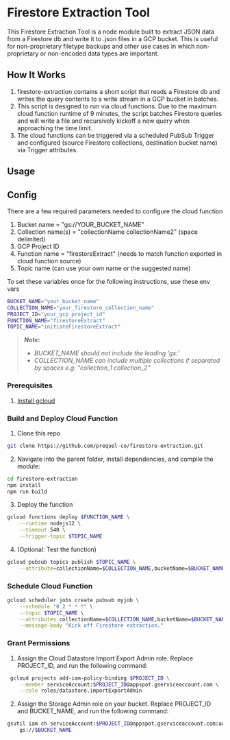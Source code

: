 # Firestore Extraction Tool

This Firestore Extraction Tool is a node module built to extract JSON data from a Firestore db and write it to .json files in a GCP bucket. This is useful for non-proprietary filetype backups and other use cases in which non-proprietary or non-encoded data types are important. 

## How It Works

1. firestore-extraction contains a short script that reads a Firestore db and writes the query contents to a write stream in a GCP bucket in batches. 
2. This script is designed to run via cloud functions. Due to the maximum cloud function runtime of 9 minutes, the script batches Firestore queries and will write a file and recursively kickoff a new query when approaching the time limit.
3. The cloud functions can be triggered via a scheduled PubSub Trigger and configured (source Firestore collections, destination bucket name) via Trigger attributes. 

## Usage

## Config 

There are a few required parameters needed to configure the cloud function

1. Bucket name = "gs://YOUR_BUCKET_NAME"
2. Collection name(s) = "collectionName collectionName2" (space delimited)
3. GCP Project ID 
4. Function name = "firestoreExtract" (needs to match function exported in cloud function source)
5. Topic name (can use your own name or the suggested name)

To set these variables once for the following instructions, use these env vars

```sh
BUCKET_NAME="your_bucket_name" 
COLLECTION_NAME="your_firestore_collection_name" 
PROJECT_ID="your_gcp_project_id"
FUNCTION_NAME="firestoreExtract"
TOPIC_NAME="initiateFirestoreExtract"

```

> ***Note:***
>- *BUCKET_NAME should not include the leading 'gs:'*
>- *COLLECTION_NAME can include multiple collections if separated by spaces e.g. "collection_1 collection_2"*



### Prerequisites

1. [Install gcloud](https://cloud.google.com/sdk/docs/install)

### Build and Deploy Cloud Function

1. Clone this repo

```sh
git clone https://github.com/prequel-co/firestore-extraction.git
```
 
2. Navigate into the parent folder, install dependencies, and compile the module:
  
  ```sh
  cd firestore-extraction
  npm install
  npm run build
  ```
  
3. Deploy the function 

  ```sh
  gcloud functions deploy $FUNCTION_NAME \
      --runtime nodejs12 \
      --timeout 540 \
      --trigger-topic $TOPIC_NAME
  ```
  
4. (Optional: Test the function)
  
  ```sh
  gcloud pubsub topics publish $TOPIC_NAME \
      --attribute=collectionName=$COLLECTION_NAME,bucketName=$BUCKET_NAME
  ```
  
### Schedule Cloud Function

  ```sh
  gcloud scheduler jobs create pubsub myjob \
      --schedule "0 2 * * *" \
      --topic $TOPIC_NAME \
      --attributes collectionName=$COLLECTION_NAME,bucketName=$BUCKET_NAME \
      --message-body "Kick off Firestore extraction."
  ```

### Grant Permissions

1. Assign the Cloud Datastore Import Export Admin role. Replace PROJECT_ID, and run the following command:

```sh
 gcloud projects add-iam-policy-binding $PROJECT_ID \
    --member serviceAccount:$PROJECT_ID@appspot.gserviceaccount.com \
    --role roles/datastore.importExportAdmin
```
2. Assign the Storage Admin role on your bucket. Replace PROJECT_ID and BUCKET_NAME, and run the following command:

```sh
gsutil iam ch serviceAccount:$PROJECT_ID@appspot.gserviceaccount.com:admin \
    gs://$BUCKET_NAME
```
    


